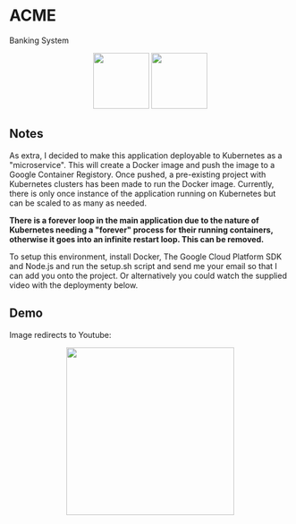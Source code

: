 ACME
======
Banking System
<p align="center">
    <img width = "100" src="https://avatars0.githubusercontent.com/u/53395?v=3&s=400" alt=""/>
    <img width = "100" src="http://devstickers.com/assets/img/pro/2p4i.png" alt=""/>
</p>

## Notes
As extra, I decided to make this application deployable to Kubernetes as a "microservice". This will create a Docker image and push the image to a Google Container Registory. Once pushed, a pre-existing project with Kubernetes clusters has been made to run the Docker image. Currently, there is only once instance of the application running on Kubernetes but can be scaled to as many as needed. 

<b> There is a forever loop in the main application due to the nature of Kubernetes needing a "forever" process for their running containers, otherwise it goes into an infinite restart loop. This can be removed. </b>

To setup this environment, install Docker, The Google Cloud Platform SDK and Node.js and run the setup.sh script and send me your email so that I can add you onto the project. Or alternatively you could watch the supplied video with the deploymenty below.

## Demo
Image redirects to Youtube:
<p align="center">
    <a href="https://youtu.be/XNy5KjZSfZQ" target="_blank"><img width="300" src="https://img.youtube.com/vi/XNy5KjZSfZQ/0.jpg" alt=""/></a>
</p>
